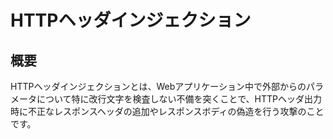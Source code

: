 # HTTPヘッダインジェクション

## 概要

HTTPヘッダインジェクションとは、Webアプリケーション中で外部からのパラメータについて特に改行文字を検査しない不備を突くことで、HTTPヘッダ出力時に不正なレスポンスヘッダの追加やレスポンスボディの偽造を行う攻撃のことです。

